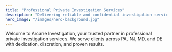 ```yaml
---
title: "Professional Private Investigation Services"
description: "Delivering reliable and confidential investigation services with integrity and professionalism"
hero_image: "/images/hero-background.jpg"
---
```


Welcome to Arcane Investigation, your trusted partner in professional private investigation services. We serve clients across PA, NJ, MD, and DE with dedication, discretion, and proven results.  